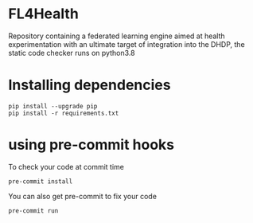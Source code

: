 # FL4Health
Repository containing a federated learning engine aimed at health experimentation with an ultimate target of integration into the DHDP, the static code checker runs on python3.8

# Installing dependencies
```
pip install --upgrade pip
pip install -r requirements.txt
```

# using pre-commit hooks
To check your code at commit time
```
pre-commit install
```

You can also get pre-commit to fix your code
```
pre-commit run
```
